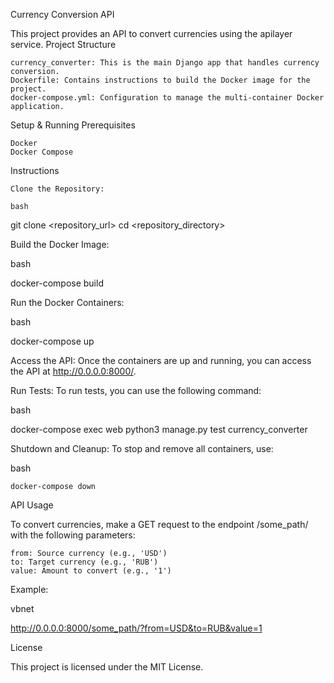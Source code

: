Currency Conversion API

This project provides an API to convert currencies using the apilayer service.
Project Structure

    currency_converter: This is the main Django app that handles currency conversion.
    Dockerfile: Contains instructions to build the Docker image for the project.
    docker-compose.yml: Configuration to manage the multi-container Docker application.

Setup & Running
Prerequisites

    Docker
    Docker Compose

Instructions

    Clone the Repository:

    bash

git clone <repository_url>
cd <repository_directory>

Build the Docker Image:

bash

docker-compose build

Run the Docker Containers:

bash

docker-compose up

Access the API:
Once the containers are up and running, you can access the API at http://0.0.0.0:8000/.

Run Tests:
To run tests, you can use the following command:

bash

docker-compose exec web python3 manage.py test currency_converter

Shutdown and Cleanup:
To stop and remove all containers, use:

bash

    docker-compose down

API Usage

To convert currencies, make a GET request to the endpoint /some_path/ with the following parameters:

    from: Source currency (e.g., 'USD')
    to: Target currency (e.g., 'RUB')
    value: Amount to convert (e.g., '1')

Example:

vbnet

http://0.0.0.0:8000/some_path/?from=USD&to=RUB&value=1

License

This project is licensed under the MIT License.